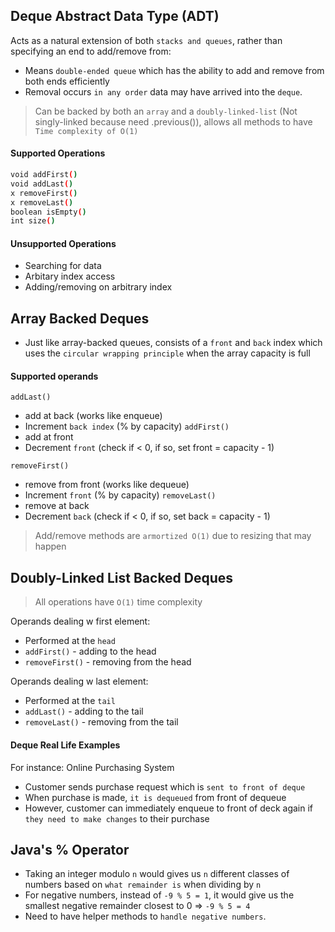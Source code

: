 ## Deque Abstract Data Type (ADT)
Acts as a natural extension of both `stacks and queues`, rather than specifying an end to add/remove from:
* Means `double-ended queue` which has the ability to add and remove from both ends efficiently
* Removal occurs `in any order` data may have arrived into the `deque`.
> Can be backed by both an `array` and a `doubly-linked-list` (Not singly-linked because need .previous()), allows all methods to have `Time complexity of O(1)`

#### Supported Operations
```sh
void addFirst()
void addLast()
x removeFirst()
x removeLast()
boolean isEmpty()
int size()
```
#### Unsupported Operations
* Searching for data
* Arbitary index access
* Adding/removing on arbitrary index

## Array Backed Deques
* Just like array-backed queues, consists of a `front` and `back` index which uses the `circular wrapping principle` when the array capacity is full
#### Supported operands
`addLast()` 
* add at back (works like enqueue)
* Increment `back index` (% by capacity)
`addFirst()`
* add at front 
* Decrement `front` (check if < 0, if so, set front = capacity - 1)

`removeFirst()` 
*  remove from front (works like dequeue)
*  Increment `front` (% by capacity)
`removeLast()`
* remove at back
* Decrement `back` (check if < 0, if so, set back = capacity - 1)
> Add/remove methods are `armortized O(1)` due to resizing that may happen

## Doubly-Linked List Backed Deques
> All operations have `O(1)` time complexity

Operands dealing w first element:
* Performed at the `head`
* `addFirst()` - adding to the head
* `removeFirst()` - removing from the head

Operands dealing w last element:
* Performed at the `tail`
* `addLast()` - adding to the tail
* `removeLast()` - removing from the tail

#### Deque Real Life Examples
For instance: Online Purchasing System
* Customer sends purchase request which is `sent to front of deque`
* When purchase is made, `it is dequeued` from front of dequeue
* However, customer can immediately enqueue to front of deck again if `they need to make changes` to their purchase

## Java's % Operator
* Taking an integer modulo `n` would gives us `n` different classes of numbers based on `what remainder is` when dividing by `n`
* For negative numbers, instead of `-9 % 5 = 1`, it would give us the smallest negative remainder closest to 0 => `-9 % 5 = 4`
* Need to have helper methods to `handle negative numbers`.

